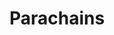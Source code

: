 ---
title: Parachains
description: TODO
hide: 
    - feedback
template: subsection-index-page.html
---